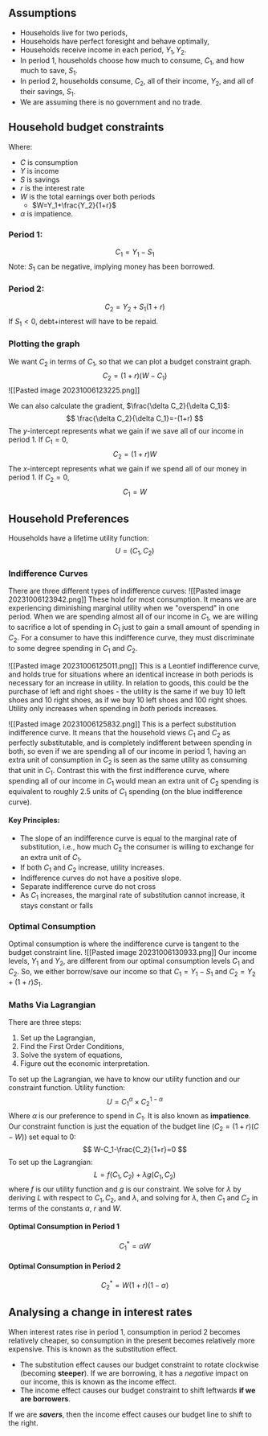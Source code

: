 ## Assumptions
- Households live for two periods,
- Households have perfect foresight and behave optimally,
- Households receive income in each period, $Y_1, Y_2$.
- In period 1, households choose how much to consume, $C_1$, and how much to save, $S_1$.
- In period 2, households consume, $C_2$, all of their income, $Y_2$, and all of their savings, $S_1$.
- We are assuming there is no government and no trade.

## Household budget constraints
Where:
- $C$ is consumption
- $Y$ is income
- $S$ is savings
- $r$ is the interest rate
- $W$ is the total earnings over both periods
	- $W=Y_1+\frac{Y_2}{1+r}$
- $\alpha$ is impatience.
### Period 1:
$$
C_1=Y_1-S_1
$$
Note: $S_1$ can be negative, implying money has been borrowed.
### Period 2:
$$
C_2=Y_2+S_1(1+r)
$$
If $S_1<0$, debt+interest will have to be repaid.

### Plotting the graph
We want $C_2$ in terms of $C_1$, so that we can plot a budget constraint graph.
$$
C_2=(1+r)(W-C_1)
$$
![[Pasted image 20231006123225.png]]

We can also calculate the gradient, $\frac{\delta C_2}{\delta C_1}$:
$$
\frac{\delta C_2}{\delta C_1}=-(1+r)
$$
The $y$-intercept represents what we gain if we save all of our income in period 1. If $C_1=0$,
$$
C_2=(1+r)W
$$
The $x$-intercept represents what we gain if we spend all of our money in period 1. If $C_2=0$,
$$
C_1=W
$$
## Household Preferences
Households have a lifetime utility function:
$$
U=(C_1,C_2)
$$
### Indifference Curves
There are three different types of indifference curves:
![[Pasted image 20231006123942.png]]
These hold for most consumption. It means we are experiencing diminishing marginal utility when we "overspend" in one period.
When we are spending almost all of our income in $C_1$, we are willing to sacrifice a lot of spending in $C_1$ just to gain a small amount of spending in $C_2$.
For a consumer to have this indifference curve, they must discriminate to some degree spending in $C_1$ and $C_2$.

![[Pasted image 20231006125011.png]]
This is a Leontief indifference curve, and holds true for situations where an identical increase in both periods is necessary for an increase in utility. In relation to goods, this could be the purchase of left and right shoes - the utility is the same if we buy 10 left shoes and 10 right shoes, as if we buy 10 left shoes and 100 right shoes. Utility only increases when spending in *both* periods increases.

![[Pasted image 20231006125832.png]]
This is a perfect substitution indifference curve. It means that the household views $C_1$ and $C_2$ as perfectly substitutable, and is completely indifferent between spending in both, so even if we are spending all of our income in period 1, having an extra unit of consumption in $C_2$ is seen as the same utility as consuming that unit in $C_1$.
Contrast this with the first indifference curve, where spending all of our income in $C_1$ would mean an extra unit of $C_2$ spending is equivalent to roughly 2.5 units of $C_1$ spending (on the blue indifference curve).

#### Key Principles:
- The slope of an indifference curve is equal to the marginal rate of substitution, i.e., how much $C_2$ the consumer is willing to exchange for an extra unit of $C_1$.
- If both $C_1$ and $C_2$ increase, utility increases.
- Indifference curves do not have a positive slope.
- Separate indifference curve do not cross
- As $C_1$ increases, the marginal rate of substitution cannot increase, it stays constant or falls

### Optimal Consumption
Optimal consumption is where the indifference curve is tangent to the budget constraint line.
![[Pasted image 20231006130933.png]]
Our income levels, $Y_1$ and $Y_2$, are different from our optimal consumption levels $C_1$ and $C_2$. So, we either borrow/save our income so that $C_1=Y_1-S_1$ and $C_2=Y_2+(1+r)S_1$.

### Maths Via Lagrangian
There are three steps:
1. Set up the Lagrangian,
2. Find the First Order Conditions,
3. Solve the system of equations,
4. Figure out the economic interpretation.

To set up the Lagrangian, we have to know our utility function and our constraint function.
Utility function:
$$
U=C_{1}^{\alpha}\times C_{2}^{1-\alpha}
$$
Where $\alpha$ is our preference to spend in $C_1$. It is also known as **impatience**.
Our constraint function is just the equation of the budget line ($C_2=(1+r)(C-W)$) set equal to 0:
$$
W-C_1-\frac{C_2}{1+r}=0
$$
To set up the Lagrangian:
$$
L=f(C_1,C_2)+\lambda g(C_1, C_2)
$$
where $f$ is our utility function and $g$ is our constraint.
We solve for $\lambda$ by deriving $L$ with respect to $C_1, C_2,$ and $\lambda$, and solving for $\lambda$, then $C_1$ and $C_2$ in terms of the constants $\alpha$, $r$ and $W$.
#### Optimal Consumption in Period 1
$$
C_{1}^{*}=\alpha W
$$
#### Optimal Consumption in Period 2
$$
C_{2}^{*}=W(1+r)(1-\alpha)
$$
## Analysing a change in interest rates
When interest rates rise in period 1, consumption in period 2 becomes relatively cheaper, so consumption in the present becomes relatively more expensive. This is known as the substitution effect.
- The substitution effect causes our budget constraint to rotate clockwise (becoming **steeper**).
If we are borrowing, it has a *negative* impact on our income, this is known as the income effect.
- The income effect causes our budget constraint to shift leftwards **if we are borrowers**.

If we are ***savers***, then the income effect causes our budget line to shift to the right.